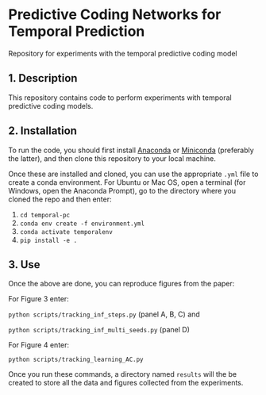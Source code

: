 # Predictive Coding Networks for Temporal Prediction

Repository for experiments with the temporal predictive coding model

## 1. Description
This repository contains code to perform experiments with temporal predictive coding models.


## 2. Installation
To run the code, you should first install [Anaconda](https://www.anaconda.com/) or [Miniconda](https://conda.io/miniconda.html) (preferably the latter), 
and then clone this repository to your local machine.

Once these are installed and cloned, you can use the appropriate `.yml` file to create a conda environment. 
For Ubuntu or Mac OS, open a terminal (for Windows, open the Anaconda Prompt), go to the directory where you cloned the repo and then enter:

1. `cd temporal-pc`
2. `conda env create -f environment.yml`  
3. `conda activate temporalenv`
4. `pip install -e .`  

## 3. Use
Once the above are done, you can reproduce figures from the paper:

For Figure 3 enter:

`python scripts/tracking_inf_steps.py` (panel A, B, C) and

`python scripts/tracking_inf_multi_seeds.py` (panel D)

For Figure 4 enter:

`python scripts/tracking_learning_AC.py`

Once you run these commands, a directory named `results` will the be created to store all the data and figures collected from the experiments.